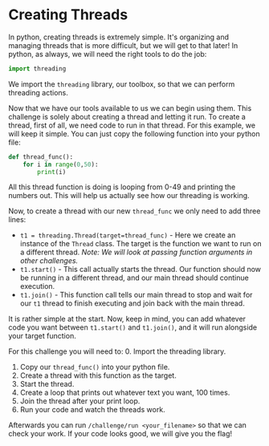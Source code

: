 # Creating Threads

In python, creating threads is extremely simple. It's organizing and managing threads that is more difficult, but we will get to that later! In python, as always, we will need the right tools to do the job:

```python
import threading
```

We import the `threading` library, our toolbox, so that we can perform threading actions. 

Now that we have our tools available to us we can begin using them. This challenge is solely about creating a thread and letting it run. To create a thread, first of all, we need code to run in that thread. For this example, we will keep it simple. You can just copy the following function into your python file:

```python
def thread_func():
    for i in range(0,50):
        print(i)
```

All this thread function is doing is looping from 0-49 and printing the numbers out. This will help us actually see how our threading is working.

Now, to create a thread with our new `thread_func` we only need to add three lines:
- `t1 = threading.Thread(target=thread_func)` - Here we create an instance of the `Thread` class. The target is the function we want to run on a different thread. *Note: We will look at passing function arguments in other challenges.*
- `t1.start()` - This call actually starts the thread. Our function should now be running in a different thread, and our main thread should continue execution.
- `t1.join()` - This function call tells our main thread to stop and wait for our `t1` thread to finish executing and join back with the main thread.

It is rather simple at the start. Now, keep in mind, you can add whatever code you want between `t1.start()` and `t1.join()`, and it will run alongside your target function. 

For this challenge you will need to:
0. Import the threading library.
1. Copy our `thread_func()` into your python file.
2. Create a thread with this function as the target.
3. Start the thread.
4. Create a loop that prints out whatever text you want, 100 times.
5. Join the thread after your print loop.
6. Run your code and watch the threads work.

Afterwards you can run `/challenge/run <your_filename>` so that we can check your work. If your code looks good, we will give you the flag!
